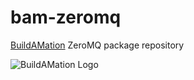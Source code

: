 # bam-zeromq
[BuildAMation](https://github.com/markfinal/BuildAMation) ZeroMQ package repository

![BuildAMation Logo](http://buildamation.com/BAM.png)
